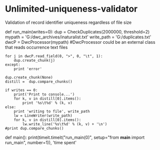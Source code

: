 # Unlimited-uniqueness-validator
Validation of record identifier uniqueness regardless of file size

def run_main(writes=0):
    dup = CheckDuplicates(2000000, threshold=2)
    mypath = 'G:/dwc_archives/inaturalist.txt'
    write_path = 'G:/duplicates.txt'
    dwcP = DwcProcessor(mypath)
    #DwcProcessor could be an external class that reads occurrence text files

    
    for j in dwcP.read_field(0, ">", 0, "\t", 1):        
        dup.create_chunk(j)
    except:
        print 'error'
	
    dup.create_chunk(None)
    distill =  dup.compare_chunks()

    if writes == 0:
        print('Print to console...')
        for k, v in distill[0].items():
            print '%s\t%d' % (k, v)
    else:
        print 'writing to file', write_path
        lw = LineWriter(write_path)
        for k, v in distill[0].items():
            lw.write_line('%s\t%d' % (k, v) + '\n')
    #print dup.compare_chunks()

def main():
    print(timeit.timeit("run_main(0)", setup="from __main__ import run_main", number=1)), 'time spent'
